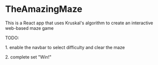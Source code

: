 ﻿# TheAmazingMaze
 <p>This is a React app that uses Kruskal's algorithm to create an interactive web-based maze game</p>
<p>TODO:</p>
<p>1. enable the navbar to select difficulty and clear the maze</p>
<p>2. complete set "Win!"</p>
